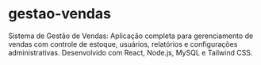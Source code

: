 # gestao-vendas
Sistema de Gestão de Vendas: Aplicação completa para gerenciamento de vendas com controle de estoque, usuários, relatórios e configurações administrativas. Desenvolvido com React, Node.js, MySQL e Tailwind CSS.
